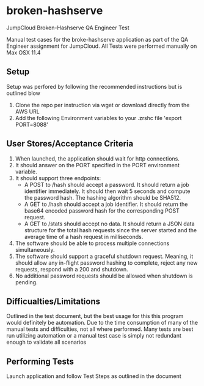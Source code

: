 # broken-hashserve
JumpCloud Broken-Hashserve QA Engineer Test

Manual test cases for the broke-hashserve application as part of the QA Engineer assignment for JumpCloud.  All Tests were performed manually on Max OSX 11.4

## Setup
Setup was perfored by following the recommended instructions but is outlined blow
1. Clone the repo per instruction via wget or download directly from the AWS URL
2. Add the following Environment variables to your .zrshc file 'export PORT=8088'

## User Stores/Acceptance Criteria
1. When launched, the application should wait for http connections.
2. It should answer on the PORT specified in the PORT environment variable.
 3. It should support three endpoints:
	 - A ​POST​ to ​/hash​ should accept a password. It should return a job identifier immediately. It should then wait 5 seconds and compute the password hash. The hashing algorithm should be SHA512.
	 - A ​GET​ to ​/hash​ should accept a job identifier. It should return the base64 encoded password hash for the corresponding POST request.
	 - A ​GET​ to ​/stats​ should accept no data. It should return a JSON data structure for the total hash requests since the server started and the average time of a hash request in milliseconds.
4. The software should be able to process multiple connections simultaneously.
5. The software should support a graceful shutdown request. Meaning, it should allow any
in-flight password hashing to complete, reject any new requests, respond with a 200 and
shutdown.
6. No additional password requests should be allowed when shutdown is pending.

## Difficualties/Limitations
Outlined in the test document, but the best usage for this this program would definitely be automation.  Due to the time consumption of many of the manual tests and difficulties, not all where performed.  Many tests are best run utilizing automation or a manual test case is simply not redundant enough to validate all scenarios

## Performing Tests
Launch application and follow Test Steps as outlined in the document
